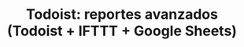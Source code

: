 ---
layout: post
title: "Todoist: reportes avanzados (Todoist + IFTTT + Google Sheets)"
categories: todoist productividad
---
